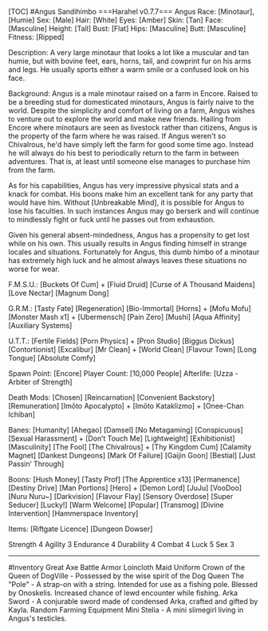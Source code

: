 [TOC]
#Angus Sandihimbo
===Harahel v0.7.7===
Angus
Race: [Minotaur], [Humie]
Sex: [Male]
Hair: [White]
Eyes: [Amber]
Skin: [Tan]
Face: [Masculine]
Height: [Tall]
Bust: [Flat]
Hips: [Masculine]
Butt: [Masculine]
Fitness: [Ripped]

Description:
A very large minotaur that looks a lot like a muscular and tan humie, but with bovine feet, ears, horns, tail, and cowprint fur on his arms and legs. He usually sports either a warm smile or a confused look on his face.

Background:
Angus is a male minotaur raised on a farm in Encore. Raised to be a breeding stud for domesticated minotaurs, Angus is fairly naive to the world.  Despite the simplicity and comfort of living on a farm, Angus wishes to venture out to explore the world and make new friends.  Hailing from Encore where minotaurs are seen as livestock rather than citizens, Angus is the property of the farm where he was raised.  If Angus weren't so Chivalrous, he'd have simply left the farm for good some time ago.  Instead he will always do his best to periodically return to the farm in between adventures.  That is, at least until someone else manages to purchase him from the farm.

As for his capabilities, Angus has very impressive physical stats and a knack for combat.  His boons make him an excellent tank for any party that would have him. Without [Unbreakable Mind], it is possible for Angus to lose his faculties.  In such instances Angus may go berserk and will continue to mindlessly fight or fuck until he passes out from exhaustion.

Given his general absent-mindedness, Angus has a propensity to get lost while on his own.  This usually results in Angus finding himself in strange locales and situations.  Fortunately for Angus, this dumb himbo of a minotaur has extremely high luck and he almost always leaves these situations no worse for wear.

F.M.S.U.:
[Buckets Of Cum] + [Fluid Druid]
[Curse of A Thousand Maidens]
[Love Nectar]
[Magnum Dong]

G.R.M.:
[Tasty Fate]
[Regeneration]
[Bio-Immortal]
[Horns] + [Mofu Mofu]
[Monster Mash x1] + [Ubermensch]
[Pain Zero]
[Mushi]
[Aqua Affinity]
[Auxiliary Systems]


U.T.T.:
[Fertile Fields]
[Porn Physics] + [Pron Studio]
[Biggus Dickus]
[Contortionist]
[Excalibur]
[Mr Clean] + [World Clean]
[Flavour Town]
[Long Tongue]
[Absolute Comfy]

Spawn Point: [Encore]
Player Count: [10,000 People]
Afterlife: [Uzza - Arbiter of Strength]

Death Mods:
[Chosen]
[Reincarnation]
[Convenient Backstory]
[Remuneration]
[Imōto Apocalypto] + [Imōto Kataklizmo] + [Onee-Chan Ichiban]

Banes:
[Humanity]
[Ahegao]
[Damsel]
[No Metagaming]
[Conspicuous]
[Sexual Harassment] + [Don’t Touch Me]
[Lightweight]
[Exhibitionist]
[Masculinity]
[The Fool]
[The Chivalrous] + [Thy Kingdom Cum]
[Calamity Magnet]
[Dankest Dungeons]
[Mark Of Failure]
[Gaijin Goon]
[Bestial]
[Just Passin’ Through]

Boons:
[Hush Money]
[Tasty Prof]
[The Apprentice x13]
[Permanence]
[Destiny Drive]
[Man Portions]
[Hero] + [Demon Lord]
[JuJu]
[VooDoo]
[Nuru Nuru~]
[Darkvision]
[Flavour Flay]
[Sensory Overdose]
[Super Seducer]
[Lucky!]
[Warm Welcome]
[Popular]
[Transmog]
[Divine Intervention]
[Hammerspace Inventory] 

Items:
[Riftgate Licence]
[Dungeon Dowser]

Strength 4
Agility 3
Endurance 4
Durability 4
Combat 4
Luck 5
Sex 3


***

#Inventory
Great Axe
Battle Armor
Loincloth
Maid Uniform
Crown of the Queen of DogVille - Possessed by the wise spirit of the Dog Queen
The "Pole" - A strap-on with a string. Intended for use as a fishing pole. Blessed by Onoskelis. Increased chance of lewd encounter while fishing.
Arka Sword - A conjurable sword made of condensed Arka, crafted and gifted by Kayla.
Random Farming Equipment
Mini Stelia - A mini slimegirl living in Angus's testicles.
